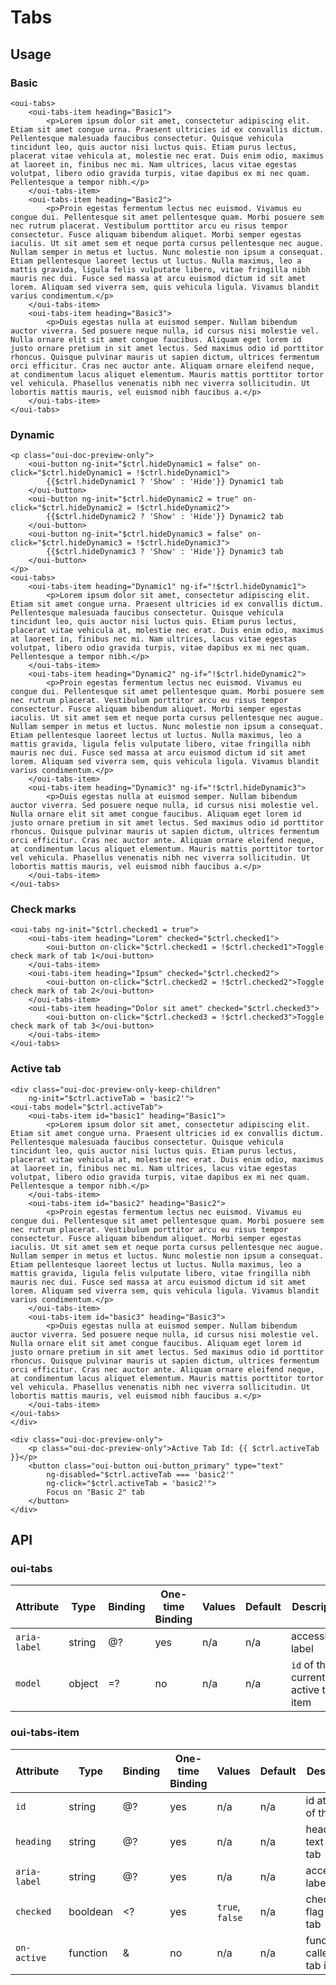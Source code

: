 # Tabs

<component-status cx-design="complete" ux="rc"></component-status>

## Usage

### Basic

```html:preview
<oui-tabs>
    <oui-tabs-item heading="Basic1">
        <p>Lorem ipsum dolor sit amet, consectetur adipiscing elit. Etiam sit amet congue urna. Praesent ultricies id ex convallis dictum. Pellentesque malesuada faucibus consectetur. Quisque vehicula tincidunt leo, quis auctor nisi luctus quis. Etiam purus lectus, placerat vitae vehicula at, molestie nec erat. Duis enim odio, maximus at laoreet in, finibus nec mi. Nam ultrices, lacus vitae egestas volutpat, libero odio gravida turpis, vitae dapibus ex mi nec quam. Pellentesque a tempor nibh.</p>
    </oui-tabs-item>
    <oui-tabs-item heading="Basic2">
        <p>Proin egestas fermentum lectus nec euismod. Vivamus eu congue dui. Pellentesque sit amet pellentesque quam. Morbi posuere sem nec rutrum placerat. Vestibulum porttitor arcu eu risus tempor consectetur. Fusce aliquam bibendum aliquet. Morbi semper egestas iaculis. Ut sit amet sem et neque porta cursus pellentesque nec augue. Nullam semper in metus et luctus. Nunc molestie non ipsum a consequat. Etiam pellentesque laoreet lectus ut luctus. Nulla maximus, leo a mattis gravida, ligula felis vulputate libero, vitae fringilla nibh mauris nec dui. Fusce sed massa at arcu euismod dictum id sit amet lorem. Aliquam sed viverra sem, quis vehicula ligula. Vivamus blandit varius condimentum.</p>
    </oui-tabs-item>
    <oui-tabs-item heading="Basic3">
        <p>Duis egestas nulla at euismod semper. Nullam bibendum auctor viverra. Sed posuere neque nulla, id cursus nisi molestie vel. Nulla ornare elit sit amet congue faucibus. Aliquam eget lorem id justo ornare pretium in sit amet lectus. Sed maximus odio id porttitor rhoncus. Quisque pulvinar mauris ut sapien dictum, ultrices fermentum orci efficitur. Cras nec auctor ante. Aliquam ornare eleifend neque, at condimentum lacus aliquet elementum. Mauris mattis porttitor tortor vel vehicula. Phasellus venenatis nibh nec viverra sollicitudin. Ut lobortis mattis mauris, vel euismod nibh faucibus a.</p>
    </oui-tabs-item>
</oui-tabs>
```

### Dynamic

```html:preview
<p class="oui-doc-preview-only">
    <oui-button ng-init="$ctrl.hideDynamic1 = false" on-click="$ctrl.hideDynamic1 = !$ctrl.hideDynamic1">
        {{$ctrl.hideDynamic1 ? 'Show' : 'Hide'}} Dynamic1 tab
    </oui-button>
    <oui-button ng-init="$ctrl.hideDynamic2 = true" on-click="$ctrl.hideDynamic2 = !$ctrl.hideDynamic2">
        {{$ctrl.hideDynamic2 ? 'Show' : 'Hide'}} Dynamic2 tab
    </oui-button>
    <oui-button ng-init="$ctrl.hideDynamic3 = false" on-click="$ctrl.hideDynamic3 = !$ctrl.hideDynamic3">
        {{$ctrl.hideDynamic3 ? 'Show' : 'Hide'}} Dynamic3 tab
    </oui-button>
</p>
<oui-tabs>
    <oui-tabs-item heading="Dynamic1" ng-if="!$ctrl.hideDynamic1">
        <p>Lorem ipsum dolor sit amet, consectetur adipiscing elit. Etiam sit amet congue urna. Praesent ultricies id ex convallis dictum. Pellentesque malesuada faucibus consectetur. Quisque vehicula tincidunt leo, quis auctor nisi luctus quis. Etiam purus lectus, placerat vitae vehicula at, molestie nec erat. Duis enim odio, maximus at laoreet in, finibus nec mi. Nam ultrices, lacus vitae egestas volutpat, libero odio gravida turpis, vitae dapibus ex mi nec quam. Pellentesque a tempor nibh.</p>
    </oui-tabs-item>
    <oui-tabs-item heading="Dynamic2" ng-if="!$ctrl.hideDynamic2">
        <p>Proin egestas fermentum lectus nec euismod. Vivamus eu congue dui. Pellentesque sit amet pellentesque quam. Morbi posuere sem nec rutrum placerat. Vestibulum porttitor arcu eu risus tempor consectetur. Fusce aliquam bibendum aliquet. Morbi semper egestas iaculis. Ut sit amet sem et neque porta cursus pellentesque nec augue. Nullam semper in metus et luctus. Nunc molestie non ipsum a consequat. Etiam pellentesque laoreet lectus ut luctus. Nulla maximus, leo a mattis gravida, ligula felis vulputate libero, vitae fringilla nibh mauris nec dui. Fusce sed massa at arcu euismod dictum id sit amet lorem. Aliquam sed viverra sem, quis vehicula ligula. Vivamus blandit varius condimentum.</p>
    </oui-tabs-item>
    <oui-tabs-item heading="Dynamic3" ng-if="!$ctrl.hideDynamic3">
        <p>Duis egestas nulla at euismod semper. Nullam bibendum auctor viverra. Sed posuere neque nulla, id cursus nisi molestie vel. Nulla ornare elit sit amet congue faucibus. Aliquam eget lorem id justo ornare pretium in sit amet lectus. Sed maximus odio id porttitor rhoncus. Quisque pulvinar mauris ut sapien dictum, ultrices fermentum orci efficitur. Cras nec auctor ante. Aliquam ornare eleifend neque, at condimentum lacus aliquet elementum. Mauris mattis porttitor tortor vel vehicula. Phasellus venenatis nibh nec viverra sollicitudin. Ut lobortis mattis mauris, vel euismod nibh faucibus a.</p>
    </oui-tabs-item>
</oui-tabs>
```

### Check marks

```html:preview
<oui-tabs ng-init="$ctrl.checked1 = true">
    <oui-tabs-item heading="Lorem" checked="$ctrl.checked1">
        <oui-button on-click="$ctrl.checked1 = !$ctrl.checked1">Toggle check mark of tab 1</oui-button>
    </oui-tabs-item>
    <oui-tabs-item heading="Ipsum" checked="$ctrl.checked2">
        <oui-button on-click="$ctrl.checked2 = !$ctrl.checked2">Toggle check mark of tab 2</oui-button>
    </oui-tabs-item>
    <oui-tabs-item heading="Dolor sit amet" checked="$ctrl.checked3">
        <oui-button on-click="$ctrl.checked3 = !$ctrl.checked3">Toggle check mark of tab 3</oui-button>
    </oui-tabs-item>
</oui-tabs>
```

### Active tab

```html:preview
<div class="oui-doc-preview-only-keep-children"
    ng-init="$ctrl.activeTab = 'basic2'">
<oui-tabs model="$ctrl.activeTab">
    <oui-tabs-item id="basic1" heading="Basic1">
        <p>Lorem ipsum dolor sit amet, consectetur adipiscing elit. Etiam sit amet congue urna. Praesent ultricies id ex convallis dictum. Pellentesque malesuada faucibus consectetur. Quisque vehicula tincidunt leo, quis auctor nisi luctus quis. Etiam purus lectus, placerat vitae vehicula at, molestie nec erat. Duis enim odio, maximus at laoreet in, finibus nec mi. Nam ultrices, lacus vitae egestas volutpat, libero odio gravida turpis, vitae dapibus ex mi nec quam. Pellentesque a tempor nibh.</p>
    </oui-tabs-item>
    <oui-tabs-item id="basic2" heading="Basic2">
        <p>Proin egestas fermentum lectus nec euismod. Vivamus eu congue dui. Pellentesque sit amet pellentesque quam. Morbi posuere sem nec rutrum placerat. Vestibulum porttitor arcu eu risus tempor consectetur. Fusce aliquam bibendum aliquet. Morbi semper egestas iaculis. Ut sit amet sem et neque porta cursus pellentesque nec augue. Nullam semper in metus et luctus. Nunc molestie non ipsum a consequat. Etiam pellentesque laoreet lectus ut luctus. Nulla maximus, leo a mattis gravida, ligula felis vulputate libero, vitae fringilla nibh mauris nec dui. Fusce sed massa at arcu euismod dictum id sit amet lorem. Aliquam sed viverra sem, quis vehicula ligula. Vivamus blandit varius condimentum.</p>
    </oui-tabs-item>
    <oui-tabs-item id="basic3" heading="Basic3">
        <p>Duis egestas nulla at euismod semper. Nullam bibendum auctor viverra. Sed posuere neque nulla, id cursus nisi molestie vel. Nulla ornare elit sit amet congue faucibus. Aliquam eget lorem id justo ornare pretium in sit amet lectus. Sed maximus odio id porttitor rhoncus. Quisque pulvinar mauris ut sapien dictum, ultrices fermentum orci efficitur. Cras nec auctor ante. Aliquam ornare eleifend neque, at condimentum lacus aliquet elementum. Mauris mattis porttitor tortor vel vehicula. Phasellus venenatis nibh nec viverra sollicitudin. Ut lobortis mattis mauris, vel euismod nibh faucibus a.</p>
    </oui-tabs-item>
</oui-tabs>
</div>

<div class="oui-doc-preview-only">
    <p class="oui-doc-preview-only">Active Tab Id: {{ $ctrl.activeTab }}</p>
    <button class="oui-button oui-button_primary" type="text"
        ng-disabled="$ctrl.activeTab === 'basic2'"
        ng-click="$ctrl.activeTab = 'basic2'">
        Focus on "Basic 2" tab
    </button>
</div>
```

## API

### oui-tabs

| Attribute     | Type      | Binding   | One-time Binding  | Values            | Default   | Description
| ----          | ----      | ----      | ----              | ----              | ----      | ----
| `aria-label`  | string    | @?        | yes               | n/a               | n/a       | accessibility label
| `model`       | object    | =?        | no                | n/a               | n/a       | `id` of the current active tab item

### oui-tabs-item

| Attribute     | Type      | Binding   | One-time Binding  | Values            | Default   | Description
| ----          | ----      | ----      | ----              | ----              | ----      | ----
| `id`          | string    | @?        | yes               | n/a               | n/a       | id attribute of the panel
| `heading`     | string    | @?        | yes               | n/a               | n/a       | heading text of the tab
| `aria-label`  | string    | @?        | yes               | n/a               | n/a       | accessibility label
| `checked`     | booldean  | <?        | yes               | `true`, `false`   | n/a       | check mark flag of the tab
| `on-active`   | function  | &         | no                | n/a               | n/a       | function called when tab is active
